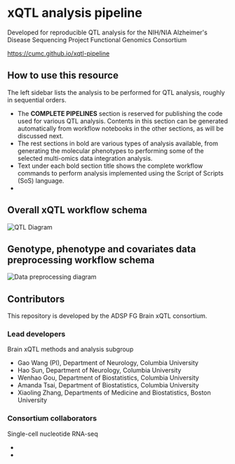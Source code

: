 # xQTL analysis pipeline

Developed for reproducible QTL analysis for the NIH/NIA Alzheimer's Disease Sequencing Project Functional Genomics Consortium

https://cumc.github.io/xqtl-pipeline

## How to use this resource

The left sidebar lists the analysis to be performed for QTL analysis, roughly in sequential orders.

- The **COMPLETE PIPELINES** section is reserved for publishing the code used for various QTL analysis. Contents in this section can be generated automatically from workflow notebooks in the other sections, as will be discussed next.
- The rest sections in bold are various types of analysis available, from generating the molecular phenotypes to performing some of the selected multi-omics data integration analysis.
- Text under each bold section title shows the complete workflow commands to perform analysis implemented using the Script of Scripts (SoS) language.
- 

## Overall xQTL workflow schema

![QTL Diagram](images/complete_workflow.png)

## Genotype, phenotype and covariates data preprocessing workflow schema

![Data preprocessing diagram](images/data_preprocessing.png)

## Contributors

This repository is developed by the ADSP FG Brain xQTL consortium.

### Lead developers

Brain xQTL methods and analysis subgroup

- Gao Wang (PI), Department of Neurology, Columbia University
- Hao Sun, Department of Neurology, Columbia University
- Wenhao Gou, Department of Biostatistics, Columbia University
- Amanda Tsai, Department of Biostatistics, Columbia University  
- Xiaoling Zhang, Departments of Medicine and Biostatistics, Boston University

### Consortium collaborators

Single-cell nucleotide RNA-seq

- 

- 

